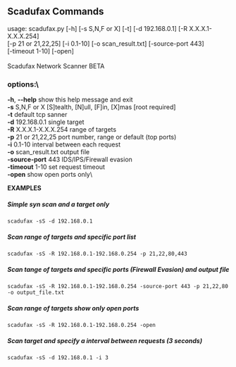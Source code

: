 ## Scadufax Commands

usage: scadufax.py [-h] [-s S,N,F or X] [-t] [-d 192.168.0.1] [-R X.X.X.1-X.X.X.254]\
                   [-p 21 or 21,22,25] [-i 0.1-10] [-o scan_result.txt] [-source-port 443]\
                   [-timeout 1-10] [-open]\
\
Scadufax Network Scanner BETA

### options:\
  **-h**, **--help**            show this help message and exit\
  **-s** S,N,F or X         [S]tealth, [N]ull, [F]in, [X]mas [root required]\
  **-t**                    default tcp sanner\
  **-d** 192.168.0.1        single target\
  **-R** X.X.X.1-X.X.X.254  range of targets\
  **-p** 21 or 21,22,25     port number, range or default (top ports)\
  **-i** 0.1-10             interval between each request\
  **-o** scan_result.txt    output file\
  **-source-port** 443      IDS/IPS/Firewall evasion\
  **-timeout** 1-10         set request timeout\
  **-open**                 show open ports only\

  **EXAMPLES**

  ##### Simple syn scan and a target only
  ```
  scadufax -sS -d 192.168.0.1
  ```
  
  ##### Scan range of targets and specific port list
  ```
  scadufax -sS -R 192.168.0.1-192.168.0.254 -p 21,22,80,443
  ```

  ##### Scan tange of targets and specific ports (Firewall Evasion) and output file
  ```
  scadufax -sS -R 192.168.0.1-192.168.0.254 -source-port 443 -p 21,22,80 -o output_file.txt
  ```
  
  ##### Scan range of targets show only open ports
  ```
  scadufax -sS -R 192.168.0.1-192.168.0.254 -open
  ```
  
  ##### Scan target and specify a interval between requests (3 seconds)
   ``` 
  scadufax -sS -d 192.168.0.1 -i 3
   ``` 

